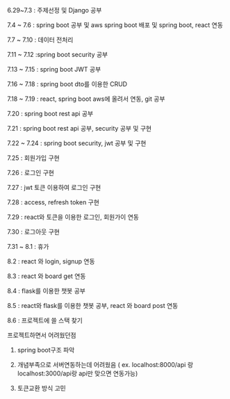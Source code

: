 6.29~7.3 : 주제선정 및 Django 공부

7.4 ~ 7.6 : spring boot 공부 및 aws spring boot 배포 및 spring boot, react 연동

7.7 ~ 7.10 : 데이터 전처리 

7.11 ~ 7.12 :spring boot security 공부

7.13 ~ 7.15 : spring boot JWT 공부  

7.16 ~ 7.18 : spring boot dto를 이용한 CRUD

7.18 ~ 7.19 : react, spring boot aws에 올려서 연동, git 공부

7.20 : spring boot rest api 공부

7.21 : spring boot rest api 공부, security 공부 및 구현

7.22 ~ 7.24 : spring boot security, jwt 공부 및 구현

7.25 : 회원가입 구현

7.26 : 로그인 구현

7.27 : jwt 토큰 이용하여 로그인 구현

7.28 : access, refresh token 구현

7.29 : react와 토큰을 이용한 로그인, 회원가이 연동

7.30 : 로그아웃 구현

7.31 ~ 8.1 : 휴가

8.2 : react 와 login, signup 연동

8.3 : react 와 board get 연동

8.4 : flask를 이용한 챗봇 공부

8.5 : react와 flask를 이용한 챗봇 공부,  react 와 board post 연동

8.6 : 프로젝트에 쓸 스택 찾기

프로젝트하면서 어려웠던점

1. spring boot구조 파악

2. 개념부족으로 서버연동하는데 어려웠음 ( ex. localhost:8000/api 랑 localhost:3000/api랑 api만 맞으면 연동가능)

3. 토큰교환 방식 고민 


